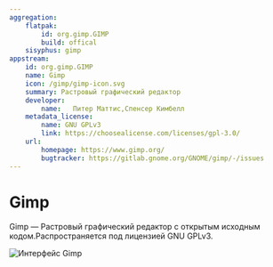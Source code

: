 ```yaml
---
aggregation:
    flatpak: 
        id: org.gimp.GIMP
        build: offical
    sisyphus: gimp
appstream:
    id: org.gimp.GIMP
    name: Gimp
    icon: /gimp/gimp-icon.svg
    summary: Растровый графический редактор
    developer:
        name:  	Питер Маттис,Спенсер Кимбелл
    metadata_license:
        name: GNU GPLv3
        link: https://choosealicense.com/licenses/gpl-3.0/
    url:
        homepage: https://www.gimp.org/
        bugtracker: https://gitlab.gnome.org/GNOME/gimp/-/issues
---
```


# Gimp

Gimp — Растровый графический редактор с открытым исходным кодом.Распространяется под лицензией GNU GPLv3.

![Интерфейс Gimp](/gimp/gimp.png)

<!--@include: @apps/_parts/install/content-repo.md-->
<!--@include: @apps/_parts/install/content-flatpak.md-->